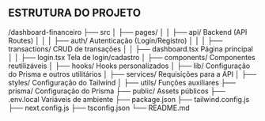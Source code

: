 ## ESTRUTURA DO PROJETO
/dashboard-financeiro
 ├── src
 │   ├── pages/
 │   │   ├── api/               Backend (API Routes)
 │   │   │   ├── auth/          Autenticação (Login/Registro)
 │   │   │   ├── transactions/  CRUD de transações
 │   │   ├── dashboard.tsx      Página principal
 │   │   ├── login.tsx          Tela de login/cadastro
 │   ├── components/            Componentes reutilizáveis
 │   ├── hooks/                 Hooks personalizados
 │   ├── lib/                   Configuração do Prisma e outros utilitários
 │   ├── services/              Requisições para a API
 │   ├── styles/                Configuração do Tailwind
 │   ├── utils/                 Funções auxiliares
 ├── prisma/                    Configuração do Prisma
 ├── public/                    Assets públicos
 ├── .env.local                 Variáveis de ambiente
 ├── package.json
 ├── tailwind.config.js
 ├── next.config.js
 ├── tsconfig.json
 └── README.md